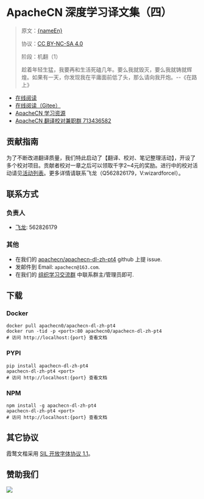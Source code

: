<!--
    需要填充的占位符：
    
    README.md
    
        ApacheCN 深度学习译文集（四）：文档中文名
        {nameEn}：文档英文名
        {urlEn}：文档原始链接
        dl4：域名前缀
        飞龙：负责人名称
        wizardforcel：负责人 Github 用户名
        562826179：负责人 QQ
        apachecn-dl-zh-pt4：ApacheCN 的 Github 仓库名称
        apachecn-dl-zh-pt4：DockerHub 仓库名称
        apachecn-dl-zh-pt4：PYPI 包名称
        apachecn-dl-zh-pt4：NPM 包名称
    
    CNAME
    
        dl4：域名前缀

    index.html
    
        ApacheCN 深度学习译文集（四）：文档中文名
        #ff6f00：显示颜色
        apachecn-dl-zh-pt4：ApacheCN 的 Github 仓库名称

    asset/docsify-apachecn-footer.js
    
        apachecn-dl-zh-pt4：ApacheCN 的 Github 仓库名称
-->

# ApacheCN 深度学习译文集（四）

> 原文：[{nameEn}]({urlEn})
> 
> 协议：[CC BY-NC-SA 4.0](http://creativecommons.org/licenses/by-nc-sa/4.0/)
> 
> 阶段：机翻（1）
> 
> 趁着年轻生猛，我要再和生活死磕几年。要么我就毁灭，要么我就铸就辉煌。如果有一天，你发现我在平庸面前低了头，那么请向我开炮。--《在路上》

* [在线阅读](https://dl4.apachecn.org)
* [在线阅读（Gitee）](https://apachecn.gitee.io/doc-template/)
* [ApacheCN 学习资源](http://docs.apachecn.org/)
* [ApacheCN 翻译校对兼职群 713436582](https://jq.qq.com/?_wv=1027&k=VSNtgpjb)

## 贡献指南

为了不断改进翻译质量，我们特此启动了【翻译、校对、笔记整理活动】，开设了多个校对项目。贡献者校对一章之后可以领取千字2\~4元的奖励。进行中的校对活动请见[活动列表](https://home.apachecn.org/#/docs/activity/docs-activity)。更多详情请联系飞龙（Q562826179，V:wizardforcel）。

## 联系方式

### 负责人

* [飞龙](https://github.com/wizardforcel): 562826179

### 其他

*   在我们的 [apachecn/apachecn-dl-zh-pt4](https://github.com/apachecn/apachecn-dl-zh-pt4) github 上提 issue.
*   发邮件到 Email: `apachecn@163.com`.
*   在我们的 [组织学习交流群](https://www.apachecn.org/#/docs/join) 中联系群主/管理员即可.

## 下载

### Docker

```
docker pull apachecn0/apachecn-dl-zh-pt4
docker run -tid -p <port>:80 apachecn0/apachecn-dl-zh-pt4
# 访问 http://localhost:{port} 查看文档
```

### PYPI

```
pip install apachecn-dl-zh-pt4
apachecn-dl-zh-pt4 <port>
# 访问 http://localhost:{port} 查看文档
```

### NPM

```
npm install -g apachecn-dl-zh-pt4
apachecn-dl-zh-pt4 <port>
# 访问 http://localhost:{port} 查看文档
```

## 其它协议

霞鹜文楷采用 [SIL 开放字体协议 1.1](https://github.com/lxgw/LxgwWenKai/blob/main/SIL_Open_Font_License_1.1.txt)。

## 赞助我们

![](http://data.apachecn.org/img/about/donate.jpg)
